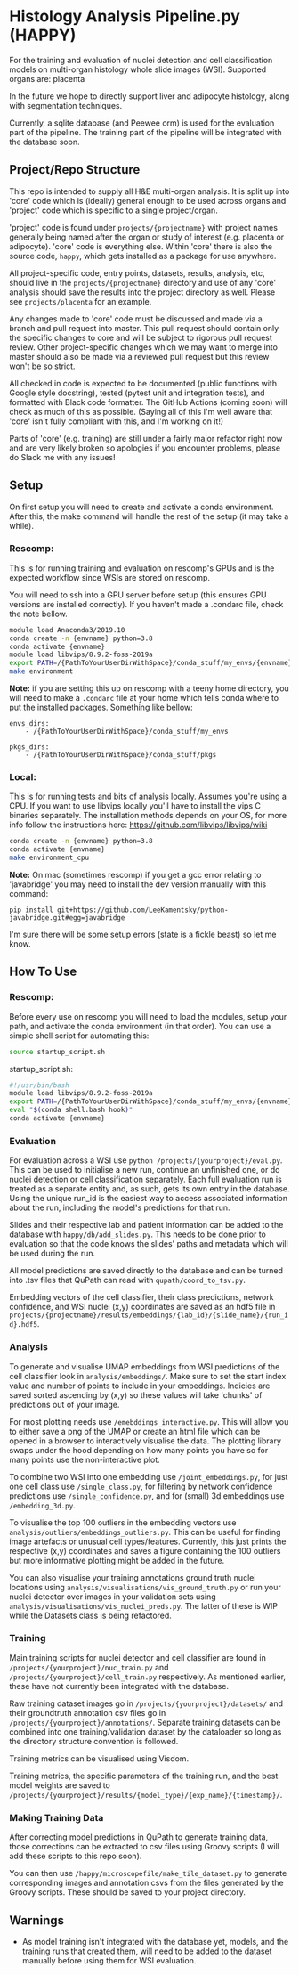 # Histology Analysis Pipeline.py (HAPPY)

For the training and evaluation of nuclei detection and cell classification
models on multi-organ histology whole slide images (WSI). Supported organs are:
placenta

In the future we hope to directly support liver and adipocyte histology, along with 
segmentation techniques.

Currently, a sqlite database (and Peewee orm) is used for the evaluation part of
the pipeline. The training part of the pipeline will be integrated with the
database soon.

## Project/Repo Structure

This repo is intended to supply all H&E multi-organ analysis. It is split up into 
'core' code which is (ideally) general enough to be used across organs and 'project'
code which is specific to a single project/organ. 

'project' code is found under `projects/{projectname}` with project names generally 
being named after the organ or study of interest (e.g. placenta or adipocyte). 
'core' code is everything else. Within 'core' there is also the source code, 
`happy`, which gets installed as a package for use anywhere. 

All project-specific code, entry points, datasets, results, analysis, etc, should live 
in the `projects/{projectname}` directory and use of any 'core' analysis should save the 
results into the project directory as well. Please see `projects/placenta` for an 
example.

Any changes made to 'core' code must be discussed and made via a branch and pull 
request into master. This pull request should contain only the specific changes to core
and will be subject to rigorous pull request review. Other project-specific 
changes which we may want to merge into master should also be made via a reviewed pull 
request but this review won't be so strict.

All checked in code is expected to be documented (public functions with Google style 
docstring), tested (pytest unit and integration tests), and formatted with Black code 
formatter. The GitHub Actions (coming soon) will check as much of this as possible. 
(Saying all of this I'm well aware that 'core' isn't fully compliant with this, and 
I'm working on it!)

Parts of 'core' (e.g. training) are still under a fairly major refactor right now and 
are very likely broken so apologies if you encounter problems, please do Slack me with 
any issues!


## Setup

On first setup you will need to create and activate a conda environment. After this,
the make command will handle the rest of the setup (it may take a while).

### Rescomp:

This is for running training and evaluation on rescomp's GPUs and is the expected 
workflow since WSIs are stored on rescomp.

You will need to ssh into a GPU server before setup (this ensures GPU versions are 
installed correctly). If you haven't made a .condarc file, check the note bellow.

```bash
module load Anaconda3/2019.10
conda create -n {envname} python=3.8
conda activate {envname}
module load libvips/8.9.2-foss-2019a
export PATH=/{PathToYourUserDirWithSpace}/conda_stuff/my_envs/{envname}/bin/:$PATH
make environment
```

**Note:** if you are setting this up on rescomp with a teeny home directory, you will 
need to make a `.condarc` file at your home which tells conda where to put the installed
packages. Something like bellow:

```
envs_dirs:
    - /{PathToYourUserDirWithSpace}/conda_stuff/my_envs

pkgs_dirs:
    - /{PathToYourUserDirWithSpace}/conda_stuff/pkgs
```

### Local:

This is for running tests and bits of analysis locally. Assumes you're using a CPU.
If you want to use libvips locally you'll have to install the vips C binaries separately.
The installation methods depends on your OS, for more info follow the instructions 
here: https://github.com/libvips/libvips/wiki

```bash
conda create -n {envname} python=3.8
conda activate {envname}
make environment_cpu
```

**Note:** On mac (sometimes rescomp) if you get a gcc error relating to 'javabridge' 
you may need to install the dev version manually with this command: 
```
pip install git+https://github.com/LeeKamentsky/python-javabridge.git#egg=javabridge
```

I'm sure there will be some setup errors (state is a fickle beast) so let me know.

## How To Use

### Rescomp:

Before every use on rescomp you will need to load the modules, setup your path, and 
activate the conda environment (in that order). You can use a simple shell script for 
automating this:

```bash
source startup_script.sh
```

startup_script.sh:

```bash
#!/usr/bin/bash
module load libvips/8.9.2-foss-2019a
export PATH=/{PathToYourUserDirWithSpace}/conda_stuff/my_envs/{envname}/bin/:$PATH
eval "$(conda shell.bash hook)"
conda activate {envname}
```


### Evaluation

For evaluation across a WSI use `python /projects/{yourproject}/eval.py`. 
This can be used to initialise a new run, continue an unfinished one, or do nuclei 
detection or cell classification separately. Each full evaluation run is treated as a 
separate entity and, as such, gets its own entry in the database. Using the unique 
run_id is the easiest way to access associated information about the run, including 
the model's predictions for that run.

Slides and their respective lab and patient information can be added to the
database with `happy/db/add_slides.py`. This needs to be done prior to
evaluation so that the code knows the slides' paths and metadata which will be used 
during the run.

All model predictions are saved directly to the database and can be turned into
.tsv files that QuPath can read with `qupath/coord_to_tsv.py`.

Embedding vectors of the cell classifier, their class predictions, network confidence,
and WSI nuclei (x,y) coordinates are saved as an hdf5 file in 
`projects/{projectname}/results/embeddings/{lab_id}/{slide_name}/{run_id}.hdf5`.

### Analysis

To generate and visualise UMAP embeddings from WSI predictions of the cell
classifier look in `analysis/embeddings/`. Make sure to set the start index value and 
number of points to include in your embeddings. Indicies are saved sorted ascending by 
(x,y) so these values will take 'chunks' of predictions out of your image.

For most plotting needs use `/emebddings_interactive.py`. This will allow you to either 
save a png of the UMAP or create an html file which can be opened in a browser to 
interactively visualise the data. The plotting library swaps under the hood depending
on how many points you have so for many points use the non-interactive plot.

To combine two WSI into one embedding use `/joint_embeddings.py`, for just one cell 
class use `/single_class.py`, for filtering by network confidence predictions use 
`/single_confidence.py`, and for (small) 3d embeddings use `/embedding_3d.py`.

To visualise the top 100 outliers in the embedding vectors use 
`analysis/outliers/embeddings_outliers.py`. This can be useful for finding image 
artefacts or unusual cell types/features. Currently, this just prints the respective 
(x,y) coordinates and saves a figure containing the 100 outliers but more informative 
plotting might be added in the future.

You can also visualise your training annotations ground truth nuclei locations using 
`analysis/visualisations/vis_ground_truth.py` or run your nuclei detector over 
images in your validation sets using `analysis/visualisations/vis_nuclei_preds.py`. 
The latter of these is WIP while the Datasets class is being refactored.


### Training

Main training scripts for nuclei detector and cell classifier are found in
`/projects/{yourproject}/nuc_train.py` and `/projects/{yourproject}/cell_train.py` 
respectively. As mentioned earlier, these have not currently been integrated with the 
database.

Raw training dataset images go in `/projects/{yourproject}/datasets/` and their 
groundtruth annotation csv files go in `/projects/{yourproject}/annotations/`. Separate 
training datasets can be combined into one training/validation dataset by the dataloader 
so long as the directory structure convention is followed.

Training metrics can be visualised using Visdom.

Training metrics, the specific parameters of the training run, and the
best model weights are saved to 
`/projects/{yourproject}/results/{model_type}/{exp_name}/{timestamp}/`.

### Making Training Data

After correcting model predictions in QuPath to generate training data, those 
corrections can be extracted to csv files using Groovy scripts (I will add these scripts
to this repo soon). 

You can then use `/happy/microscopefile/make_tile_dataset.py` to generate corresponding 
images and annotation csvs from the files generated by the Groovy scripts. These 
should be saved to your project directory.


## Warnings

* As model training isn't integrated with the database yet, models, and the
  training runs that created them, will need to be added to the dataset manually
  before using them for WSI evaluation.
